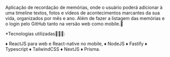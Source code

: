 Aplicação de recordação de memórias, onde o usuário poderá adicionar à uma timeline textos, fotos e vídeos de acontecimentos marcantes da sua vida, organizados por mês e ano. Além de fazer a listagem das memórias e o login pelo GitHub tanto na versão web como mobile.🚀

*Tecnologias utilizadas👩🏻‍💻: 

♦️ ReactJS para web e React-native no mobile,
♦️ NodeJS 
♦️ Fastify
♦️ Typescript
♦️ TailwindCSS
♦️ NextJS 
♦️ Prisma.


